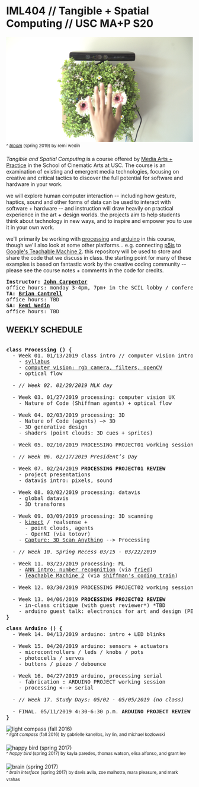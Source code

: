 # IML404 // Tangible + Spatial Computing // USC MA+P S20

![bloom (spring 2019)](https://github.com/johnbcarpenter/USC_IML404_IMAGES/blob/master/images/remi-wedin-bloom.png)
<sup>^ [_bloom_](https://www.remiwedin.com/bloom) (spring 2019) by remi wedin</sup>  

_Tangible and Spatial Computing_ is a course offered by [Media Arts + Practice](https://cinema.usc.edu/imap/index.cfm) in the School of Cinematic Arts at USC.  The course is an examination of existing and emergent media technologies, focusing on creative and critical tactics to discover the full potential for software and hardware in your work.

we will explore human computer interaction -- including how gesture, haptics, sound and other forms of data can be used to interact with software + hardware -- and instruction will draw heavily on practical experience in the art + design worlds.  the projects aim to help students think about technology in new ways, and to inspire and empower you to use it in your own work.

we'll primarily be working with [processing](http://www.processing.org/) and [arduino](http://www.arduino.cc/) in this course, though we'll also look at some other platforms... e.g. connecting [p5js](http://p5js.org) to [Google's Teachable Machine 2](http://teachablemachine.withgoogle.com/). this repository will be used to store and share the code that we discuss in class. the starting point for many of these examples is based on fantastic work by the creative coding community -- please see the course notes + comments in the code for credits.

<pre>
<b>Instructor: <a href="http://johnbcarpenter.com">John Carpenter</a></b>   
office hours: monday 3-4pm, 7pm+ in the SCIL lobby / conference room <i>by appointment</i>  
<b>TA: <a href="http://www.brianacantrell.com">Brian Cantrell</a></b>   
office hours: TBD  
<b>SA: <a href="https://www.remiwedin.com">Remi Wedin</a></b>  
office hours: TBD  
</pre>

## WEEKLY SCHEDULE

<pre> 
<b>class Processing () {</b>
  - Week 01. 01/13/2019 class intro // computer vision intro
    - <a href="http://github.com/johnbcarpenter/USC_IML404/blob/master/SYLLABUS/IML404-MAP-SPRING2020.pdf">syllabus</a>
    - <a href="https://github.com/johnbcarpenter/USC_IML404/blob/master/notes_md/computer-vision.md">computer vision: rgb camera, filters, openCV</a>
    - optical flow

  - <i>// Week 02. 01/20/2019 MLK day</i>

  - Week 03. 01/27/2019 processing: computer vision UX
    - Nature of Code (Shiffman agents) + optical flow

  - Week 04. 02/03/2019 processing: 3D
    - Nature of Code (agents) —> 3D
    - 3D generative design
    - shaders (point clouds: 3D cues + sprites)

  - Week 05. 02/10/2019 PROCESSING PROJECT01 working session

  - <i>// Week 06. 02/17/2019 President’s Day</i>

  - Week 07. 02/24/2019 <b>PROCESSING PROJECT01 REVIEW</b>
    - project presentations
    - datavis intro: pixels, sound

  - Week 08. 03/02/2019 processing: datavis
    - global datavis
    - 3D transforms

  - Week 09. 03/09/2019 processing: 3D scanning
    - <a href="https://github.com/johnbcarpenter/USC_IML404/tree/master/notes_md/computer-vision2.md">kinect</a> / realsense +
      - point clouds, agents
      - OpenNI (via totovr)
    - <a href="https://apps.apple.com/ca/app/capture-3d-scan-anything/id1444183458">Capture: 3D Scan Anything</a> --> Processing

  - <i>// Week 10. Spring Recess 03/15 - 03/22/2019</i>

  - Week 11. 03/23/2019 processing: ML
    - <a href="https://github.com/johnbcarpenter/USC_IML404/tree/master/CODE/PROCESSING/ARTIFICIAL_NEURAL_NETWORKS/Fried_ANN_tutorial">ANN intro: number recognition</a> (via <a href="https://medium.com/typeme/lets-code-a-neural-network-from-scratch-part-1-24f0a30d7d62">fried</a>)
    - <a href="https://teachablemachine.withgoogle.com/train">Teachable Machine 2</a> (via <a href="https://thecodingtrain.com/TeachableMachine/index.html">shiffman's coding train</a>)  

  - Week 12. 03/30/2019 PROCESSING PROJECT02 working session

  - Week 13. 04/06/2019 <b>PROCESSING PROJECT02 REVIEW</b>
    - in-class critique (with guest reviewer*) *TBD
    - arduino guest talk: electronics for art and design (PETE HAWKES)
<b>}</b>
</pre>

<pre>
<b>class Arduino () {</b>
  - Week 14. 04/13/2019 arduino: intro + LED blinks

  - Week 15. 04/20/2019 arduino: sensors + actuators
    - microcontrollers / leds / knobs / pots
    - photocells / servos
    - buttons / piezo / debounce

  - Week 16. 04/27/2019 arduino, processing serial
    - fabrication : ARDUINO PROJECT working session
    - processing <--> serial

  - <i>// Week 17. Study Days: 05/02 - 05/05/2019 (no class)</i>

  - FINAL. 05/11/2019 4:30-6:30 p.m. <b>ARDUINO PROJECT REVIEW</b>  
<b>}</b>
</pre> 
  
  
    
 
  
![light compass (fall 2016)](https://github.com/johnbcarpenter/USC_IML404_IMAGES/blob/master/images/light-compass-fall16.gif)  
<sup>^ _light compass_ (fall 2016) by gabrielle kanellos, ivy lin, and michael kozlowski</sup>

![happy bird (spring 2017)](https://github.com/johnbcarpenter/USC_IML404_IMAGES/blob/master/images/happy-bird-spring17.gif)  
<sup>^ _happy bird_ (spring 2017) by kayla paredes, thomas watson, elisa alfonso, and grant lee</sup>

![brain (spring 2017)](https://github.com/johnbcarpenter/USC_IML404_IMAGES/blob/master/images/brain-spring17.gif)  
<sup>^ _brain interface_ (spring 2017) by davis avila, zoe malhotra, mara pleasure, and mark vrahas</sup>
